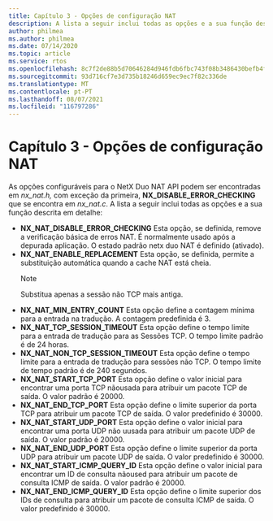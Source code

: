 ```yaml
---
title: Capítulo 3 - Opções de configuração NAT
description: A lista a seguir inclui todas as opções e a sua função descrita em detalhe
author: philmea
ms.author: philmea
ms.date: 07/14/2020
ms.topic: article
ms.service: rtos
ms.openlocfilehash: 8c7f2de88b5d70646284d946fdb6fbc743f08b3486430befb4fcda1d7e23e9b9
ms.sourcegitcommit: 93d716cf7e3d735b18246d659ec9ec7f82c336de
ms.translationtype: MT
ms.contentlocale: pt-PT
ms.lasthandoff: 08/07/2021
ms.locfileid: "116797286"
---
```

# <a name="chapter-3---nat-configuration-options"></a>Capítulo 3 - Opções de configuração NAT

As opções configuráveis para o NetX Duo NAT API podem ser encontradas em *nx_nat.h,* com exceção da primeira, **NX_DISABLE_ERROR_CHECKING** que se encontra em *nx_nat.c*. A lista a seguir inclui todas as opções e a sua função descrita em detalhe:

- **NX_NAT_DISABLE_ERROR_CHECKING** Esta opção, se definida, remove a verificação básica de erros NAT. É normalmente usado após a depurada aplicação. O estado padrão netx duo NAT é definido (ativado).
- **NX_NAT_ENABLE_REPLACEMENT** Esta opção, se definida, permite a substituição automática quando a cache NAT está cheia.
  > [!NOTE]
  > Substitua apenas a sessão não TCP mais antiga.
- **NX_NAT_MIN_ENTRY_COUNT** Esta opção define a contagem mínima para a entrada na tradução. A contagem predefinida é 3.
- **NX_NAT_TCP_SESSION_TIMEOUT** Esta opção define o tempo limite para a entrada de tradução para as Sessões TCP. O tempo limite padrão é de 24 horas.
- **NX_NAT_NON_TCP_SESSION_TIMEOUT** Esta opção define o tempo limite para a entrada de tradução para sessões não TCP. O tempo limite de tempo padrão é de 240 segundos.
- **NX_NAT_START_TCP_PORT** Esta opção define o valor inicial para encontrar uma porta TCP nãousada para atribuir um pacote TCP de saída. O valor padrão é 20000.
- **NX_NAT_END_TCP_PORT** Esta opção define o limite superior da porta TCP para atribuir um pacote TCP de saída. O valor predefinido é 30000.
- **NX_NAT_START_UDP_PORT** Esta opção define o valor inicial para encontrar uma porta UDP não uusada para atribuir um pacote UDP de saída. O valor padrão é 20000.
- **NX_NAT_END_UDP_PORT** Esta opção define o limite superior da porta UDP para atribuir um pacote UDP de saída. O valor predefinido é 30000.
- **NX_NAT_START_ICMP_QUERY_ID** Esta opção define o valor inicial para encontrar um ID de consulta nãoused para atribuir um pacote de consulta ICMP de saída. O valor padrão é 20000.
- **NX_NAT_END_ICMP_QUERY_ID** Esta opção define o limite superior dos IDs de consulta para atribuir um pacote de consulta ICMP de saída. O valor predefinido é 30000.
